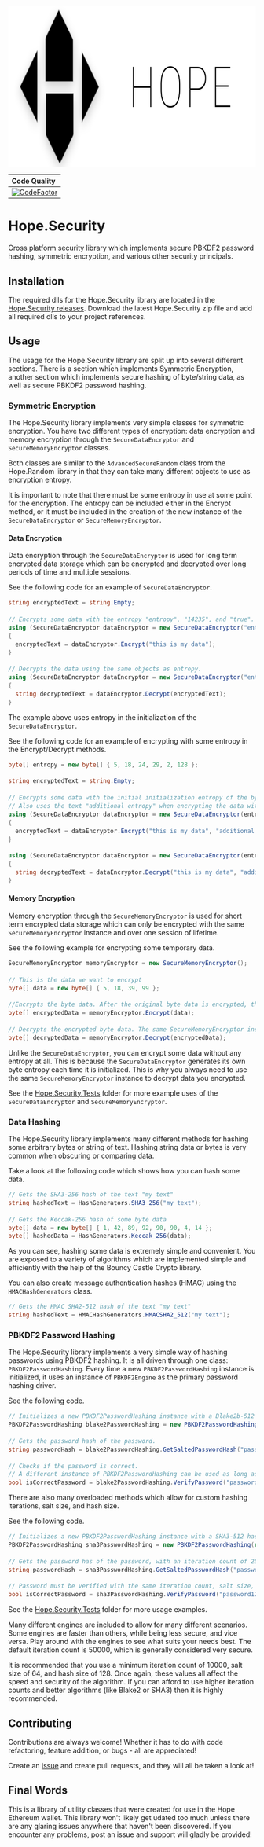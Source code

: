 <p align="center">
  <img src="Hope.Security/Hope_Background.png?raw=true" alt="Hope" align="center" width="785px" height="328px"/>
</p>

| Code Quality |
| :----|
| [![CodeFactor][0]][1] |

[0]: https://www.codefactor.io/repository/github/hopewallet/hope.security/badge
[1]: https://www.codefactor.io/repository/github/hopewallet/hope.security

# Hope.Security

Cross platform security library which implements secure PBKDF2 password hashing, symmetric encryption, and various other security principals.

## Installation

The required dlls for the Hope.Security library are located in the [Hope.Security releases](https://github.com/HopeWallet/Hope.Security/releases). Download the latest Hope.Security zip file and add all required dlls to your project references.

## Usage

The usage for the Hope.Security library are split up into several different sections. There is a section which implements Symmetric Encryption, another section which implements secure hashing of byte/string data, as well as secure PBKDF2 password hashing.

### Symmetric Encryption

The Hope.Security library implements very simple classes for symmetric encryption. You have two different types of encryption: data encryption and memory encryption through the ```SecureDataEncryptor``` and ```SecureMemoryEncryptor``` classes.

Both classes are similar to the ```AdvancedSecureRandom``` class from the Hope.Random library in that they can take many different objects to use as encryption entropy.

It is important to note that there must be some entropy in use at some point for the encryption. The entropy can be included either in the Encrypt method, or it must be included in the creation of the new instance of the ```SecureDataEncryptor``` or ```SecureMemoryEncryptor```.

#### Data Encryption

Data encryption through the ```SecureDataEncryptor``` is used for long term encrypted data storage which can be encrypted and decrypted over long periods of time and multiple sessions.

See the following code for an example of ```SecureDataEncryptor```.

```c#
string encryptedText = string.Empty;

// Encrypts some data with the entropy "entropy", "14235", and "true".
using (SecureDataEncryptor dataEncryptor = new SecureDataEncryptor("entropy", 14235, true));
{
  encryptedText = dataEncryptor.Encrypt("this is my data");
}

// Decrypts the data using the same objects as entropy.
using (SecureDataEncryptor dataEncryptor = new SecureDataEncryptor("entropy", 14235, true));
{
  string decryptedText = dataEncryptor.Decrypt(encryptedText);
}
```

The example above uses entropy in the initialization of the ```SecureDataEncryptor```.

See the following code for an example of encrypting with some entropy in the Encrypt/Decrypt methods.

```c#
byte[] entropy = new byte[] { 5, 18, 24, 29, 2, 128 };

string encryptedText = string.Empty;

// Encrypts some data with the initial initialization entropy of the byte data, as well as some arbitrary text "238hwuosdfouh".
// Also uses the text "additional entropy" when encrypting the data with the Encrypt method.
using (SecureDataEncryptor dataEncryptor = new SecureDataEncryptor(entropy, "238hwuosdfouh"))
{
  encryptedText = dataEncryptor.Encrypt("this is my data", "additional entropy");
}

using (SecureDataEncryptor dataEncryptor = new SecureDataEncryptor(entropy, "238hwuosdfouh"))
{
  string decryptedText = dataEncryptor.Decrypt("this is my data", "additional entropy");
}
```

#### Memory Encryption

Memory encryption through the ```SecureMemoryEncryptor``` is used for short term encrypted data storage which can only be encrypted with the same ```SecureMemoryEncryptor``` instance and over one session of lifetime.

See the following example for encrypting some temporary data.

```c#
SecureMemoryEncryptor memoryEncryptor = new SecureMemoryEncryptor();

// This is the data we want to encrypt
byte[] data = new byte[] { 5, 18, 39, 99 };

//Encrypts the byte data. After the original byte data is encrypted, the original data array is empty and contains no data at all.
byte[] encryptedData = memoryEncryptor.Encrypt(data);

// Decrypts the encrypted byte data. The same SecureMemoryEncryptor instance must be used to decrypt.
byte[] decryptedData = memoryEncryptor.Decrypt(encryptedData);
```

Unlike the ```SecureDataEncryptor```, you can encrypt some data without any entropy at all. This is because the ```SecureDataEncryptor``` generates its own byte entropy each time it is initialized. This is why you always need to use the same ```SecureMemoryEncryptor``` instance to decrypt data you encrypted.

See the [Hope.Security.Tests](https://github.com/HopeWallet/Hope.Security/tree/master/Hope.Security/Hope.Security.Tests) folder for more example uses of the ```SecureDataEncryptor``` and ```SecureMemoryEncryptor```.

### Data Hashing

The Hope.Security library implements many different methods for hashing some arbitrary bytes or string of text. Hashing string data or bytes is very common when obscuring or comparing data.

Take a look at the following code which shows how you can hash some data.

```c#
// Gets the SHA3-256 hash of the text "my text"
string hashedText = HashGenerators.SHA3_256("my text");

// Gets the Keccak-256 hash of some byte data
byte[] data = new byte[] { 1, 42, 89, 92, 90, 90, 4, 14 };
byte[] hashedData = HashGenerators.Keccak_256(data);
```

As you can see, hashing some data is extremely simple and convenient. You are exposed to a variety of algorithms which are implemented simple and efficiently with the help of the Bouncy Castle Crypto library.

You can also create message authentication hashes (HMAC) using the ```HMACHashGenerators``` class.

```c#
// Gets the HMAC SHA2-512 hash of the text "my text"
string hashedText = HMACHashGenerators.HMACSHA2_512("my text");
```

### PBKDF2 Password Hashing

The Hope.Security library implements a very simple way of hashing passwords using PBKDF2 hashing. It is all driven through one class: ```PBKDF2PasswordHashing```. Every time a new ```PBKDF2PasswordHashing``` instance is initialized, it uses an instance of ```PBKDF2Engine``` as the primary password hashing driver. 

See the following code.

```c#
// Initializes a new PBKDF2PasswordHashing instance with a Blake2b-512 hashing engine.
PBKDF2PasswordHashing blake2PasswordHashing = new PBKDF2PasswordHashing(new Blake2b_512_Engine());

// Gets the password hash of the password.
string passwordHash = blake2PasswordHashing.GetSaltedPasswordHash("password123");

// Checks if the password is correct.
// A different instance of PBKDF2PasswordHashing can be used as long as the same algorithm is used.
bool isCorrectPassword = blake2PasswordHashing.VerifyPassword("password123", passwordHash);
```

There are also many overloaded methods which allow for custom hashing iterations, salt size, and hash size.

See the following code.

```c#
// Initializes a new PBKDF2PasswordHashing instance with a SHA3-512 hashing engine.
PBKDF2PasswordHashing sha3PasswordHashing = new PBKDF2PasswordHashing(new SHA3_512_Engine());

// Gets the password has of the password, with an iteration count of 2500, salt size of 256, and hash size of 512.
string passwordHash = sha3PasswordHashing.GetSaltedPasswordHash("password123", 2500, 256, 512);

// Password must be verified with the same iteration count, salt size, and hash size.
bool isCorrectPassword = sha3PasswordHashing.VerifyPassword("password123", passwordHash, 2500, 256, 512);
```

See the [Hope.Security.Tests](https://github.com/HopeWallet/Hope.Security/tree/master/Hope.Security/Hope.Security.Tests) folder for more usage examples.

Many different engines are included to allow for many different scenarios. Some engines are faster than others, while being less secure, and vice versa. Play around with the engines to see what suits your needs best. The default iteration count is 50000, which is generally considered very secure. 

It is recommended that you use a minimum iteration count of 10000, salt size of 64, and hash size of 128. Once again, these values all affect the speed and security of the algorithm. If you can afford to use higher iteration counts and better algorithms (like Blake2 or SHA3) then it is highly recommended.

## Contributing

Contributions are always welcome! Whether it has to do with code refactoring, feature addition, or bugs - all are appreciated!

Create an [issue](https://github.com/HopeWallet/Hope.Security/issues) and create pull requests, and they will all be taken a look at!

## Final Words

This is a library of utility classes that were created for use in the Hope Ethereum wallet. This library won't likely get udated too much unless there are any glaring issues anywhere that haven't been discovered. If you encounter any problems, post an issue and support will gladly be provided!
